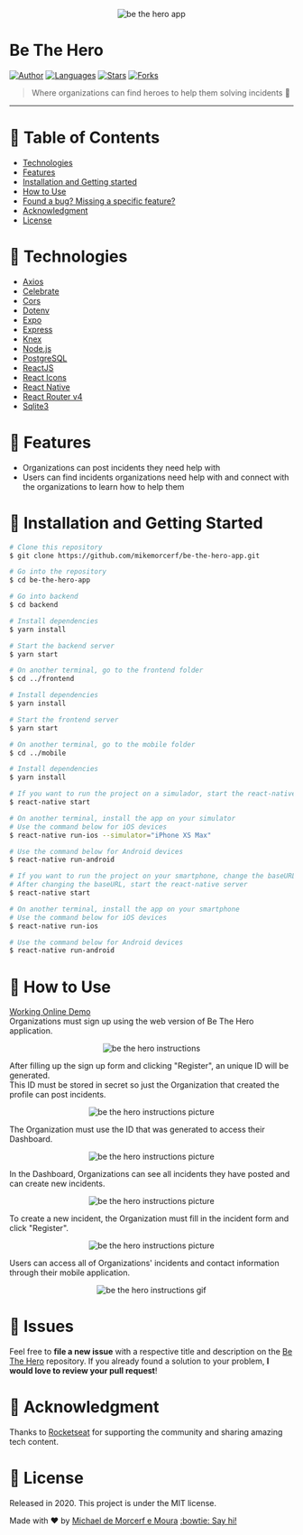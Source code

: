<p align="center">
   <img alt="be the hero app" src="https://res.cloudinary.com/mikemoura/image/upload/v1592004830/be-the-hero/be-the-hero_picture_ghkh5h.png"/>
</p>

# Be The Hero


[![Author](https://img.shields.io/badge/author-mikemorcerf-EE4D64?style=flat-square)](https://github.com/mikemorcerf)
[![Languages](https://img.shields.io/github/languages/count/mikemorcerf/be-the-hero-app?color=%23EE4D64&style=flat-square)](#)
[![Stars](https://img.shields.io/github/stars/mikemorcerf/be-the-hero-app?color=EE4D64&style=flat-square)](https://github.com/mikemorcerf/be-the-hero-app/stargazers)
[![Forks](https://img.shields.io/github/forks/mikemorcerf/be-the-hero-app?color=%23EE4D64&style=flat-square)](https://github.com/mikemorcerf/be-the-hero-app/network/members)

> Where organizations can find heroes to help them solving incidents :gift_heart:

---

# :pushpin: Table of Contents

* [Technologies](#wrench-technologies)
* [Features](#rocket-features)
* [Installation and Getting started](#construction_worker-installation-and-getting-started)
* [How to Use](#feet-how-to-use)
* [Found a bug? Missing a specific feature?](#bug-issues)
* [Acknowledgment](#clap-acknowledgment)
* [License](#closed_book-license)


# :wrench: Technologies

*  [Axios](https://github.com/axios/axios)
*  [Celebrate](https://github.com/arb/celebrate)
*  [Cors](https://developer.mozilla.org/en-US/docs/Web/HTTP/CORS)
*  [Dotenv](https://github.com/motdotla/dotenv)
*  [Expo](https://expo.io/)
*  [Express](https://expressjs.com/)
*  [Knex](http://knexjs.org/)
*  [Node.js](https://nodejs.org/en/)
*  [PostgreSQL](https://www.postgresql.org/)
*  [ReactJS](https://reactjs.org/)
*  [React Icons](https://react-icons.github.io/react-icons/)
*  [React Native](https://reactnative.dev/)
*  [React Router v4](https://github.com/ReactTraining/react-router)
*  [Sqlite3](https://www.sqlite.org/index.html)

# :rocket: Features

* Organizations can post incidents they need help with
* Users can find incidents organizations need help with and connect with the organizations to learn how to help them

# :construction_worker: Installation and Getting Started

```bash
# Clone this repository
$ git clone https://github.com/mikemorcerf/be-the-hero-app.git

# Go into the repository
$ cd be-the-hero-app

# Go into backend
$ cd backend

# Install dependencies
$ yarn install

# Start the backend server
$ yarn start

# On another terminal, go to the frontend folder
$ cd ../frontend

# Install dependencies
$ yarn install

# Start the frontend server
$ yarn start

# On another terminal, go to the mobile folder
$ cd ../mobile

# Install dependencies
$ yarn install

# If you want to run the project on a simulador, start the react-native server as it is
$ react-native start

# On another terminal, install the app on your simulator
# Use the command below for iOS devices
$ react-native run-ios --simulator="iPhone XS Max"

# Use the command below for Android devices
$ react-native run-android

# If you want to run the project on your smartphone, change the baseURL on src/services/api.js to your machine's ethernet adapter IP. Use the ethernet adapter IP if you're on a cable connection or the WiFi adapter IP if you're on a wireless conecction.
# After changing the baseURL, start the react-native server
$ react-native start

# On another terminal, install the app on your smartphone
# Use the command below for iOS devices
$ react-native run-ios

# Use the command below for Android devices
$ react-native run-android
```
# :feet: How to Use

[Working Online Demo](https://frontend-bethehero.netlify.app/)
</br>
Organizations must sign up using the web version of Be The Hero application.
<p align="center">
   <img alt="be the hero instructions" src="https://res.cloudinary.com/mikemoura/image/upload/v1592081220/be-the-hero/instructions/be-the-hero_instructions_1_nijsfd.png"/>
</p>
After filling up the sign up form and clicking "Register", an unique ID will be generated.
</br>
This ID must be stored in secret so just the Organization that created the profile can post incidents.
<p align="center">
   <img alt="be the hero instructions picture" src="https://res.cloudinary.com/mikemoura/image/upload/v1592081220/be-the-hero/instructions/be-the-hero_instructions_2_firo4x.png"/>
</p>
The Organization must use the ID that was generated to access their Dashboard.
<p align="center">
   <img alt="be the hero instructions picture" src="https://res.cloudinary.com/mikemoura/image/upload/v1592081220/be-the-hero/instructions/be-the-hero_instructions_3_lwsgdv.png"/>
</p>
In the Dashboard, Organizations can see all incidents they have posted and can create new incidents.
<p align="center">
   <img alt="be the hero instructions picture" src="https://res.cloudinary.com/mikemoura/image/upload/v1592081220/be-the-hero/instructions/be-the-hero_instructions_4_qwbzya.png"/>
</p>
To create a new incident, the Organization must fill in the incident form and click "Register".
<p align="center">
   <img alt="be the hero instructions picture" src="https://res.cloudinary.com/mikemoura/image/upload/v1592081220/be-the-hero/instructions/be-the-hero_instructions_5_okbjvl.png"/>
</p>
Users can access all of Organizations' incidents and contact information through their mobile application.
<p align="center">
   <img alt="be the hero instructions gif" src="https://res.cloudinary.com/mikemoura/image/upload/v1592074046/be-the-hero/mobile/be-the-hero_mobile_pjlpkb.gif"/>
</p>

# :bug: Issues

Feel free to **file a new issue** with a respective title and description on the [Be The Hero](https://github.com/mikemorcerf/be-the-hero-app/issues) repository. If you already found a solution to your problem, **I would love to review your pull request**!

# :clap: Acknowledgment

Thanks to [Rocketseat](https://rocketseat.com.br/) for supporting the community and sharing amazing tech content.

# :closed_book: License

Released in 2020.
This project is under the MIT license.


Made with ♥ by [Michael de Morcerf e Moura](https://github.com/mikemorcerf) [:bowtie: Say hi!](https://www.linkedin.com/in/michaelmoura/)
